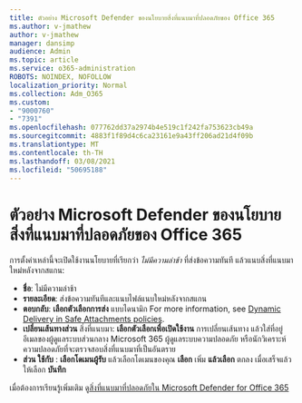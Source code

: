 ```yaml
---
title: ตัวอย่าง Microsoft Defender ของนโยบายสิ่งที่แนบมาที่ปลอดภัยของ Office 365
ms.author: v-jmathew
author: v-jmathew
manager: dansimp
audience: Admin
ms.topic: article
ms.service: o365-administration
ROBOTS: NOINDEX, NOFOLLOW
localization_priority: Normal
ms.collection: Adm_O365
ms.custom:
- "9000760"
- "7391"
ms.openlocfilehash: 077762dd37a2974b4e519c1f242fa753623cb49a
ms.sourcegitcommit: 4883f1f89d4c6ca23161e9a43ff206ad21d4f09b
ms.translationtype: MT
ms.contentlocale: th-TH
ms.lasthandoff: 03/08/2021
ms.locfileid: "50695188"
---
```

# <a name="example-microsoft-defender-for-office-365-safe-attachment-policy"></a>ตัวอย่าง Microsoft Defender ของนโยบายสิ่งที่แนบมาที่ปลอดภัยของ Office 365

การตั้งค่าเหล่านี้จะเปิดใช้งานนโยบายที่เรียกว่า *ไม่มีความล่าช้า* ที่ส่งข้อความทันที แล้วแนบสิ่งที่แนบมาใหม่หลังจากสแกน:

- **ชื่อ**: ไม่มีความล่าช้า
- **รายละเอียด**: ส่งข้อความทันทีและแนบไฟล์แนบใหม่หลังจากสแกน
- **ตอบกลับ**: **เลือกตัวเลือกการส่ง** แบบไดนามิก For more information, see [Dynamic Delivery in Safe Attachments policies](https://go.microsoft.com/fwlink/?linkid=2092328).
- **เปลี่ยนเส้นทางส่วน** สิ่งที่แนบมา: **เลือกตัวเลือกเพื่อเปิดใช้งาน** การเปลี่ยนเส้นทาง แล้วใส่ที่อยู่อีเมลของผู้ดูแลระบบส่วนกลาง Microsoft 365 ผู้ดูแลระบบความปลอดภัย หรือนักวิเคราะห์ความปลอดภัยที่จะตรวจสอบสิ่งที่แนบมาที่เป็นอันตราย
- **ส่วน ใช้กับ** : **เลือกโดเมนผู้รับ** แล้วเลือกโดเมนของคุณ **เลือก** เพิ่ม **แล้วเลือก** ตกลง เมื่อเสร็จแล้ว ให้เลือก **บันทึก**

เมื่อต้องการเรียนรู้เพิ่มเติม ดู[สิ่งที่แนบมาที่ปลอดภัยใน Microsoft Defender for Office 365](https://go.microsoft.com/fwlink/?linkid=2092213)
